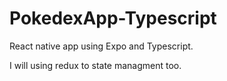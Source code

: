 # PokedexApp-Typescript

React native app using Expo and Typescript.

I will using redux to state managment too.
